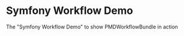 Symfony Workflow Demo
=====================

The "Symfony Workflow Demo" to show PMDWorkflowBundle in action
